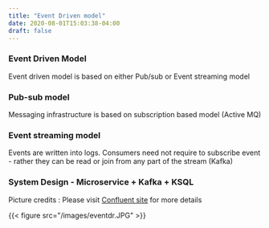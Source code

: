 ```yaml
---
title: "Event Driven model"
date: 2020-08-01T15:03:38-04:00
draft: false
---
```


### Event Driven Model

Event driven model is based on either Pub/sub or Event streaming model

### Pub-sub model
Messaging infrastructure is based on subscription based model (Active MQ)

### Event streaming model
Events are written into logs. Consumers need not require to subscribe event - rather they can be read or join from any part of the stream (Kafka)


### System Design - Microservice + Kafka + KSQL

Picture credits : Please visit [Confluent site](https://www.confluent.io/blog/building-a-microservices-ecosystem-with-kafka-streams-and-ksql/) for more details

{{< figure src="/images/eventdr.JPG" >}}




